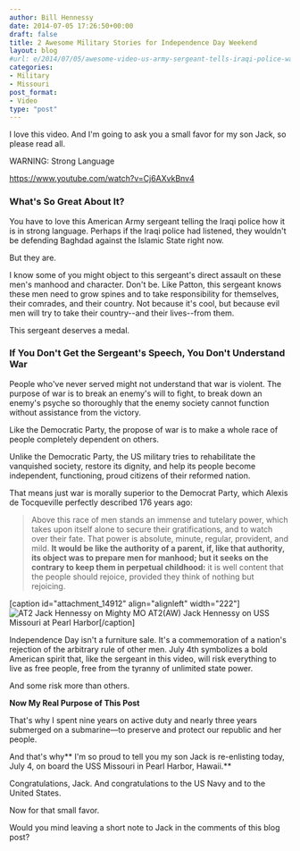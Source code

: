 ```yaml
---
author: Bill Hennessy
date: 2014-07-05 17:26:50+00:00
draft: false
title: 2 Awesome Military Stories for Independence Day Weekend
layout: blog
#url: e/2014/07/05/awesome-video-us-army-sergeant-tells-iraqi-police-way/
categories:
- Military
- Missouri
post_format:
- Video
type: "post"
---
```


I love this video. And I'm going to ask you a small favor for my son Jack, so please read all.

WARNING: Strong Language

https://www.youtube.com/watch?v=Cj6AXvkBnv4



### What's So Great About It?



You have to love this American Army sergeant telling the Iraqi police how it is in strong language. Perhaps if the Iraqi police had listened, they wouldn't be defending Baghdad against the Islamic State right now.

But they are.

I know some of you might object to this sergeant's direct assault on these men's manhood and character. Don't be. Like Patton, this sergeant knows these men need to grow spines and to take responsibility for themselves, their comrades, and their country. Not because it's cool, but because evil men will try to take their country--and their lives--from them.

This sergeant deserves a medal.



### If You Don't Get the Sergeant's Speech, You Don't Understand War



People who've never served might not understand that war is violent. The purpose of war is to break an enemy's will to fight, to break down an enemy's psyche so thoroughly that the enemy society cannot function without assistance from the victory.

Like the Democratic Party, the propose of war is to make a whole race of people completely dependent on others.

Unlike the Democratic Party, the US military tries to rehabilitate the vanquished society, restore its dignity, and help its people become independent, functioning, proud citizens of their reformed nation.

That means just war is morally superior to the Democrat Party, which Alexis de Tocqueville perfectly described 176 years ago:



> Above this race of men stands an immense and tutelary power, which takes upon itself alone to secure their gratifications, and to watch over their fate. That power is absolute, minute, regular, provident, and mild. **It would be like the authority of a parent, if, like that authority, its object was to prepare men for manhood; but it seeks on the contrary to keep them in perpetual childhood:** it is well content that the people should rejoice, provided they think of nothing but rejoicing. 



[caption id="attachment_14912" align="alignleft" width="222"]![AT2 Jack Hennessy on Mighty MO](https://hennessysview.com/wp-content/uploads/2014/07/AT2-Jack-Hennessy-on-Mighty-MO.jpg)
AT2(AW) Jack Hennessy on USS Missouri at Pearl Harbor[/caption]

Independence Day isn't a furniture sale. It's a commemoration of a nation's rejection of the arbitrary rule of other men. July 4th symbolizes a bold American spirit that, like the sergeant in this video, will risk everything to live as free people, free from the tyranny of unlimited state power.

And some risk more than others.

**Now My Real Purpose of This Post**

That's why I spent nine years on active duty and nearly three years submerged on a submarine—to preserve and protect our republic and her people.

And that's why** I'm so proud to tell you my son Jack is re-enlisting today, July 4, on board the USS Missouri in Pearl Harbor, Hawaii.**

Congratulations, Jack. And congratulations to the US Navy and to the United States.

Now for that small favor.

Would you mind leaving a short note to Jack in the comments of this blog post?
